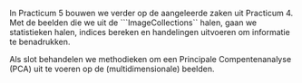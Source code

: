 In Practicum 5 bouwen we verder op de aangeleerde zaken uit Practicum 4. 
Met de beelden die we uit de ```ImageCollections`` halen, gaan we statistieken halen, indices bereken en handelingen uitvoeren om informatie te benadrukken.  


Als slot behandelen we methodieken om een Principale Compentenanalyse (PCA) uit te voeren op de (multidimensionale) beelden.